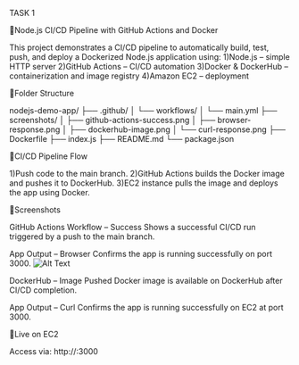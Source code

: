 TASK 1


🚀Node.js CI/CD Pipeline with GitHub Actions and Docker

This project demonstrates a CI/CD pipeline to automatically build, test, push, and deploy a Dockerized Node.js application using:
1)Node.js – simple HTTP server
2)GitHub Actions – CI/CD automation
3)Docker & DockerHub – containerization and image registry
4)Amazon EC2 – deployment

📁Folder Structure

nodejs-demo-app/
├── .github/
│   └── workflows/
│       └── main.yml
├── screenshots/
│   ├── github-actions-success.png
│   ├── browser-response.png
│   ├── dockerhub-image.png
│   └── curl-response.png
├── Dockerfile
├── index.js
├── README.md
└── package.json

🔄CI/CD Pipeline Flow

1)Push code to the main branch.
2)GitHub Actions builds the Docker image and pushes it to DockerHub.
3)EC2 instance pulls the image and deploys the app using Docker.

🚀Screenshots

GitHub Actions Workflow – Success
Shows a successful CI/CD run triggered by a push to the main branch.


App Output – Browser
Confirms the app is running successfully on port 3000.
![Alt Text]()



DockerHub – Image Pushed
Docker image is available on DockerHub after CI/CD completion.


App Output – Curl
Confirms the app is running successfully on EC2 at port 3000.

🚀Live on EC2

Access via: http://<your-ec2-public-ip>:3000
